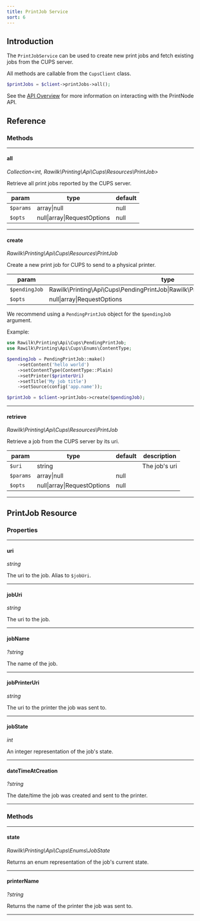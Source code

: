 ```yaml
---
title: PrintJob Service
sort: 6
---
```


## Introduction

The `PrintJobService` can be used to create new print jobs and fetch existing jobs from the CUPS server.

All methods are callable from the `CupsClient` class.

```php
$printJobs = $client->printJobs->all();
```

See the [API Overview](/docs/laravel-printing/{version}/cups/api) for more information on interacting with the PrintNode API.

## Reference

### Methods
<hr>

#### all

_Collection<int, Rawilk\Printing\Api\Cups\Resources\PrintJob>_

Retrieve all print jobs reported by the CUPS server.

| param | type | default | 
| --- | --- | --- |
| `$params` | array\|null | null |
| `$opts` | null\|array\|RequestOptions | null |

<hr>

#### create

_Rawilk\Printing\Api\Cups\Resources\PrintJob_

Create a new print job for CUPS to send to a physical printer.

| param         | type                                       | default | 
|---------------|--------------------------------------------| --- |
| `$pendingJob` | Rawilk\Printing\Api\Cups\PendingPrintJob\|Rawilk\Printing\Api\Cups\PendingRequest |  |
| `$opts`       | null\|array\|RequestOptions                | null |

We recommend using a `PendingPrintJob` object for the `$pendingJob` argument.

Example:

```php
use Rawilk\Printing\Api\Cups\PendingPrintJob;
use Rawilk\Printing\Api\Cups\Enums\ContentType;

$pendingJob = PendingPrintJob::make()
    ->setContent('hello world')
    ->setContentType(ContentType::Plain)
    ->setPrinter($printerUri)
    ->setTitle('My job title')
    ->setSource(config('app.name'));

$printJob = $client->printJobs->create($pendingJob);
```

<hr>

#### retrieve

_Rawilk\Printing\Api\Cups\Resources\PrintJob_

Retrieve a job from the CUPS server by its uri.

| param | type | default | description | 
| --- | --- | --- | --- |
| `$uri` | string | | The job's uri |
| `$params` | array\|null | null | |
| `$opts` | null\|array\|RequestOptions | null | |

<hr>

## PrintJob Resource

### Properties
<hr>

#### uri

_string_

The uri to the job. Alias to `$jobUri`.

<hr>

#### jobUri

_string_

The uri to the job.

<hr>

#### jobName

_?string_

The name of the job.

<hr>

#### jobPrinterUri

_string_

The uri to the printer the job was sent to.

<hr>

#### jobState

_int_

An integer representation of the job's state.

<hr>

#### dateTimeAtCreation

_?string_

The date/time the job was created and sent to the printer.

<hr>

### Methods
<hr>

#### state

_Rawilk\Printing\Api\Cups\Enums\JobState_

Returns an enum representation of the job's current state.

<hr>

#### printerName

_?string_

Returns the name of the printer the job was sent to.

<hr>
